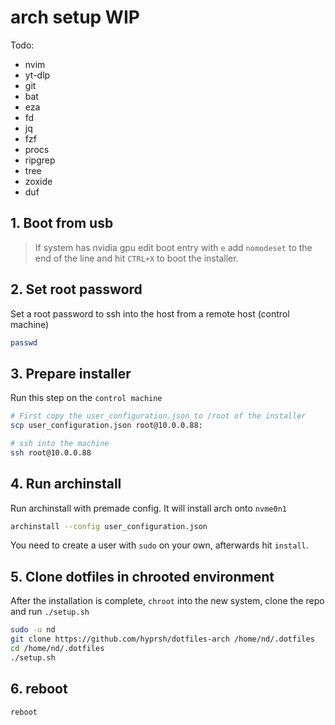 # arch setup WIP

Todo:

- nvim
- yt-dlp
- git
- bat
- eza
- fd
- jq
- fzf
- procs
- ripgrep
- tree
- zoxide
- duf

## 1. Boot from usb

> If system has nvidia gpu edit boot entry with `e` add `nomodeset` to the end of the line and hit `CTRL+X` to boot the installer.

## 2. Set root password

Set a root password to ssh into the host from a remote host (control machine)

```bash
passwd
```

## 3. Prepare installer

Run this step on the `control machine`

```bash
# First copy the user_configuration.json to /root of the installer
scp user_configuration.json root@10.0.0.88:

# ssh into the machine
ssh root@10.0.0.88
```

## 4. Run archinstall

Run archinstall with premade config. It will install arch onto `nvme0n1`

```bash
archinstall --config user_configuration.json
```

You need to create a user with `sudo` on your own, afterwards hit `install`.

## 5. Clone dotfiles in chrooted environment

After the installation is complete, `chroot` into the new system, clone the repo and run `./setup.sh`

```sh
sudo -u nd
git clone https://github.com/hyprsh/dotfiles-arch /home/nd/.dotfiles
cd /home/nd/.dotfiles
./setup.sh
```

## 6. reboot

```bash
reboot
```

